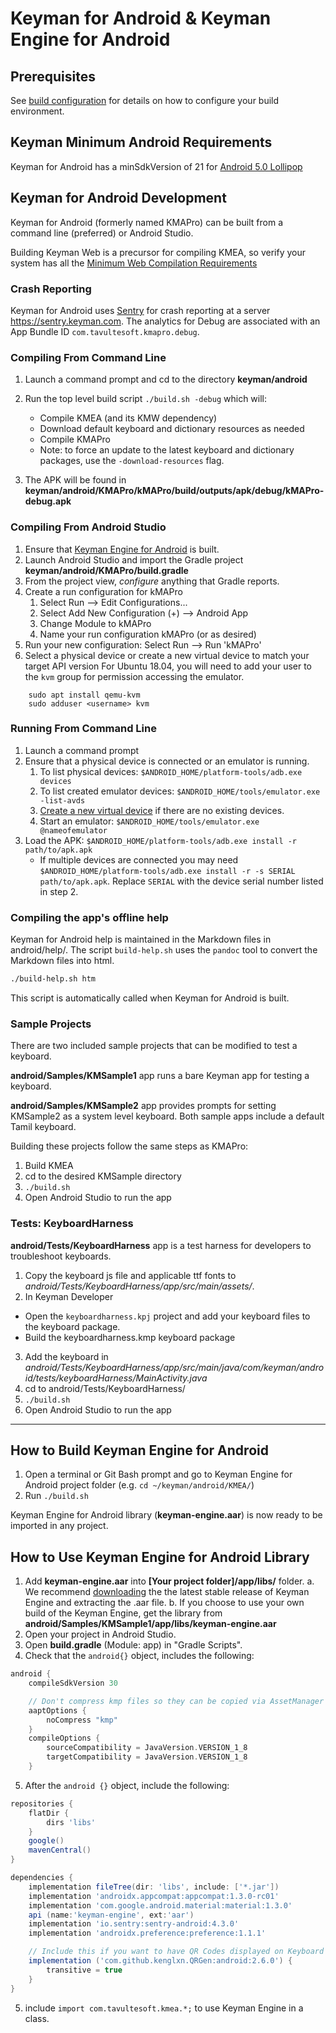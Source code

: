 # Keyman for Android & Keyman Engine for Android

## Prerequisites
See [build configuration](../docs/build/index.md) for details on how to configure your build environment.

## Keyman Minimum Android Requirements
Keyman for Android has a minSdkVersion of 21 for [Android 5.0 Lollipop](https://developer.android.com/about/versions/lollipop)

## Keyman for Android Development
Keyman for Android (formerly named KMAPro) can be built from a command line (preferred) or Android Studio.

Building Keyman Web is a precursor for compiling KMEA, so verify your system has all the [Minimum Web Compilation Requirements](../web/README.md#minimum-web-compilation-requirements)

### Crash Reporting
Keyman for Android uses [Sentry](https://sentry.io) for crash reporting at a server https://sentry.keyman.com. The analytics for Debug are associated with an App Bundle ID `com.tavultesoft.kmapro.debug`.
 
### Compiling From Command Line
1. Launch a command prompt and cd to the directory **keyman/android**
2. Run the top level build script `./build.sh -debug` which will:
    * Compile KMEA (and its KMW dependency)
    * Download default keyboard and dictionary resources as needed
    * Compile KMAPro
    * Note: to force an update to the latest keyboard and dictionary packages, use the `-download-resources` flag.

3. The APK will be found in **keyman/android/KMAPro/kMAPro/build/outputs/apk/debug/kMAPro-debug.apk**

### Compiling From Android Studio
1. Ensure that [Keyman Engine for Android](#how-to-build-keyman-engine-for-android) is built.
2. Launch Android Studio and import the Gradle project **keyman/android/KMAPro/build.gradle**
3. From the project view, *configure* anything that Gradle reports.
4. Create a run configuration for kMAPro
    1. Select Run --> Edit Configurations...
    2. Select Add New Configuration (+) --> Android App
    3. Change Module to kMAPro
    4. Name your run configuration kMAPro (or as desired)
5. Run your new configuration: Select Run --> Run 'kMAPro'
6. Select a physical device or create a new virtual device to match your target API version
    For Ubuntu 18.04, you will need to add your user to the `kvm` group for permission accessing the emulator.
```
    sudo apt install qemu-kvm
    sudo adduser <username> kvm
```

### Running From Command Line
1. Launch a command prompt
2. Ensure that a physical device is connected or an emulator is running.
    1. To list physical devices: `$ANDROID_HOME/platform-tools/adb.exe devices`
    2. To list created emulator devices: `$ANDROID_HOME/tools/emulator.exe -list-avds`
    3. [Create a new virtual device](https://developer.android.com/studio/run/managing-avds.html) if there are no
    existing devices.    
    4. Start an emulator: `$ANDROID_HOME/tools/emulator.exe @nameofemulator`
3. Load the APK: `$ANDROID_HOME/platform-tools/adb.exe install -r path/to/apk.apk`
    * If multiple devices are connected you may need `$ANDROID_HOME/platform-tools/adb.exe install -r -s SERIAL path/to/apk.apk`. Replace `SERIAL` with
       the device serial number listed in step 2.

### Compiling the app's offline help
Keyman for Android help is maintained in the Markdown files in android/help/.
The script `build-help.sh` uses the `pandoc` tool to convert the Markdown files into html.

```bash
./build-help.sh htm
```

This script is automatically called when Keyman for Android is built.

### Sample Projects

There are two included sample projects that can be modified to test a keyboard.

**android/Samples/KMSample1** app runs a bare Keyman app for testing a keyboard.

**android/Samples/KMSample2** app provides prompts for setting KMSample2 as a system level keyboard.
Both sample apps include a default Tamil keyboard.

Building these projects follow the same steps as KMAPro:

1. Build KMEA
2. cd to the desired KMSample directory
3. `./build.sh`
4. Open Android Studio to run the app

### Tests: KeyboardHarness

**android/Tests/KeyboardHarness** app is a test harness for developers to troubleshoot keyboards.

1. Copy the keyboard js file and applicable ttf fonts to *android/Tests/KeyboardHarness/app/src/main/assets/*.
2. In Keyman Developer
  * Open the `keyboardharness.kpj` project and add your keyboard files to the keyboard package.
  * Build the keyboardharness.kmp keyboard package
3. Add the keyboard in *android/Tests/KeyboardHarness/app/src/main/java/com/keyman/android/tests/keyboardHarness/MainActivity.java*
4. cd to android/Tests/KeyboardHarness/
5. `./build.sh`
6. Open Android Studio to run the app

--------------------------------------------------------------

## How to Build Keyman Engine for Android
1. Open a terminal or Git Bash prompt and go to Keyman Engine for Android project folder (e.g. `cd ~/keyman/android/KMEA/`)
2. Run `./build.sh`

Keyman Engine for Android library (**keyman-engine.aar**) is now ready to be imported in any project.

## How to Use Keyman Engine for Android Library

1. Add **keyman-engine.aar** into **[Your project folder]/app/libs/** folder.
    a. We recommend [downloading](https://keyman.com/downloads/#android-engine) the the latest stable release of Keyman Engine and extracting the .aar file.
    b. If you choose to use your own build of the Keyman Engine, get the library from **android/Samples/KMSample1/app/libs/keyman-engine.aar**
2. Open your project in Android Studio.
3. Open **build.gradle** (Module: app) in "Gradle Scripts".
4. Check that the `android{}` object, includes the following:
```gradle
android {
    compileSdkVersion 30

    // Don't compress kmp files so they can be copied via AssetManager
    aaptOptions {
        noCompress "kmp"
    }
    compileOptions {
        sourceCompatibility = JavaVersion.VERSION_1_8
        targetCompatibility = JavaVersion.VERSION_1_8
    }
```
5. After the `android {}` object, include the following:
````gradle
repositories {
    flatDir {
        dirs 'libs'
    }
    google()
    mavenCentral()
}

dependencies {
    implementation fileTree(dir: 'libs', include: ['*.jar'])
    implementation 'androidx.appcompat:appcompat:1.3.0-rc01'
    implementation 'com.google.android.material:material:1.3.0'
    api (name:'keyman-engine', ext:'aar')
    implementation 'io.sentry:sentry-android:4.3.0'
    implementation 'androidx.preference:preference:1.1.1'

    // Include this if you want to have QR Codes displayed on Keyboard Info
    implementation ('com.github.kenglxn.QRGen:android:2.6.0') {
        transitive = true
    }
}

````
5. include `import com.tavultesoft.kmea.*;` to use Keyman Engine in a class.
